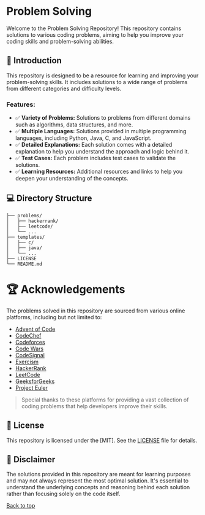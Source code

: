 # Problem Solving

Welcome to the Problem Solving Repository! This repository contains solutions to various coding problems, aiming to help you improve your coding skills and problem-solving abilities.

## 📃 Introduction

This repository is designed to be a resource for learning and improving your problem-solving skills. It includes solutions to a wide range of problems from different categories and difficulty levels.

### Features:

- ✅ **Variety of Problems:** Solutions to problems from different domains such as algorithms, data structures, and more.
- ✅ **Multiple Languages:** Solutions provided in multiple programming languages, including Python, Java, C, and JavaScript.
- ✅ **Detailed Explanations:** Each solution comes with a detailed explanation to help you understand the approach and logic behind it.
- ✅ **Test Cases:** Each problem includes test cases to validate the solutions.
- ✅ **Learning Resources:** Additional resources and links to help you deepen your understanding of the concepts.

## 💻 Directory Structure

```
├── problems/
│   ├── hackerrank/
│   ├── leetcode/
│   └── ...
├── templates/
│   ├── c/
│   ├── java/
│   └── ...
├── LICENSE
└── README.md
```

# 🏆 Acknowledgements

The problems solved in this repository are sourced from various online platforms, including but not limited to:

- [Advent of Code](https://adventofcode.com/)
- [CodeChef](https://www.codechef.com/)
- [Codeforces](https://codeforces.com/)
- [Code Wars](https://www.codewars.com/)
- [CodeSignal](https://codesignal.com/)
- [Exercism](https://exercism.io/)
- [HackerRank](https://www.hackerrank.com/)
- [LeetCode](https://leetcode.com/)
- [GeeksforGeeks](https://www.geeksforgeeks.org/)
- [Project Euler](https://projecteuler.net/)

> Special thanks to these platforms for providing a vast collection of coding problems that help developers improve their skills.

## 📜 License

This repository is licensed under the [MIT]. See the [LICENSE](LICENSE) file for details.

## 🔰 Disclaimer

The solutions provided in this repository are meant for learning purposes and may not always represent the most optimal solution. It's essential to understand the underlying concepts and reasoning behind each solution rather than focusing solely on the code itself.

[Back to top](#problem-solving)
